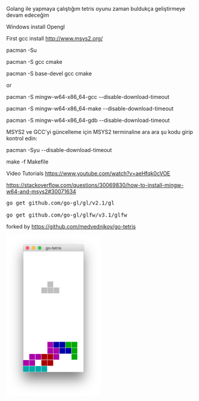 Golang ile yapmaya çalıştığım tetris oyunu zaman buldukça geliştirmeye devam edeceğim 

Windows install Opengl 

First gcc install http://www.msys2.org/

pacman -Su

pacman -S  gcc cmake

pacman -S base-devel gcc cmake

or 

pacman -S mingw-w64-x86_64-gcc  --disable-download-timeout

pacman -S mingw-w64-x86_64-make  --disable-download-timeout

pacman -S mingw-w64-x86_64-gdb  --disable-download-timeout

MSYS2 ve GCC'yi güncelleme için MSYS2 terminaline ara ara şu kodu girip kontrol edin:

pacman -Syu --disable-download-timeout

make -f Makefile


Video Tutorials 
https://www.youtube.com/watch?v=aeHfqk0cVOE

https://stackoverflow.com/questions/30069830/how-to-install-mingw-w64-and-msys2#30071634

<pre>
go get github.com/go-gl/gl/v2.1/gl

go get github.com/go-gl/glfw/v3.1/glfw
</pre>

forked by https://github.com/medvednikov/go-tetris


<img src='https://raw.githubusercontent.com/medvednikov/go-tetris/screenshot/screenshot.png' width=250>
